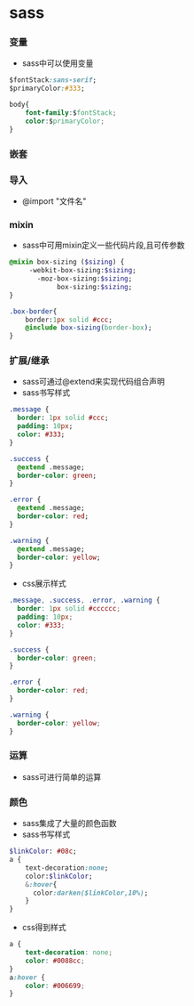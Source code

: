 # sass

### 变量
- sass中可以使用变量
```css
$fontStack:sans-serif;
$primaryColor:#333;

body{
    font-family:$fontStack;
    color:$primaryColor;
}
```

### 嵌套

### 导入
- @import "文件名"

### mixin
- sass中可用mixin定义一些代码片段,且可传参数
```sass
@mixin box-sizing ($sizing) {
     -webkit-box-sizing:$sizing;     
       -moz-box-sizing:$sizing;
            box-sizing:$sizing;
}

.box-border{
    border:1px solid #ccc;
    @include box-sizing(border-box);
}
```

### 扩展/继承
- sass可通过@extend来实现代码组合声明
- sass书写样式
```sass
.message {
  border: 1px solid #ccc;
  padding: 10px;
  color: #333;
}

.success {
  @extend .message;
  border-color: green;
}

.error {
  @extend .message;
  border-color: red;
}

.warning {
  @extend .message;
  border-color: yellow;
}    
```
- css展示样式
```css
.message, .success, .error, .warning {
  border: 1px solid #cccccc;
  padding: 10px;
  color: #333;
}

.success {
  border-color: green;
}

.error {
  border-color: red;
}

.warning {
  border-color: yellow;
}
```
### 运算
- sass可进行简单的运算

### 颜色
- sass集成了大量的颜色函数
- sass书写样式
```sass
$linkColor: #08c;
a {
    text-decoration:none;
    color:$linkColor;
    &:hover{
      color:darken($linkColor,10%);
    }
}
```
- css得到样式
```css
a {
    text-decoration: none;
    color: #0088cc;
}
a:hover {
    color: #006699;
}
```
